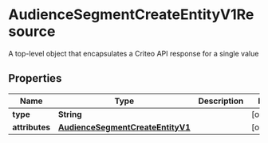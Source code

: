 

# AudienceSegmentCreateEntityV1Resource

A top-level object that encapsulates a Criteo API response for a single value

## Properties

| Name | Type | Description | Notes |
|------------ | ------------- | ------------- | -------------|
|**type** | **String** |  |  [optional] |
|**attributes** | [**AudienceSegmentCreateEntityV1**](AudienceSegmentCreateEntityV1.md) |  |  [optional] |



